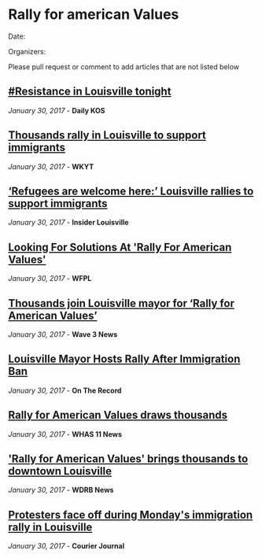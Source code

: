 # Rally for american Values
Date:

Organizers:

Please pull request or comment to add articles that are not listed below

## [#Resistance in Louisville tonight](https://www.dailykos.com/story/2017/01/31/1627786/--Resistance-in-Louisville-tonight)
<em>January 30, 2017</em>  - <strong>Daily KOS</strong>

## [Thousands rally in Louisville to support immigrants](http://www.wkyt.com/content/news/Thousands-rally-in-Louisville-to-support-immigrants-412234263.html)

  <em>January 30, 2017</em>  - <strong>WKYT</strong>

## [‘Refugees are welcome here:’ Louisville rallies to support immigrants](https://insiderlouisville.com/metro/refugees-are-welcome-here-louisville-rallies-to-support-immigrants/)

<div>
  <em>January 30, 2017</em>  - <strong>Insider Louisville</strong>
</div>

## [Looking For Solutions At 'Rally For American Values'](https://youtu.be/MSL451_h3Vg)

<div>
  <em>January 30, 2017</em>  - <strong>WFPL</strong>
</div>

## [Thousands join Louisville mayor for ‘Rally for American Values’](http://www.wave3.com/story/34383572/thousands-show-up-for-rally-for-american-values)

<div>
  <em>January 30, 2017</em>  - <strong>Wave 3 News</strong>
</div>

## [Louisville Mayor Hosts Rally After Immigration Ban](http://www.lex18.com/story/34382808/louisville-mayor-hosts-rally-after-immigration-ban)

<div>
  <em>January 30, 2017</em>  - <strong>On The Record</strong>
</div>

## [Rally for American Values draws thousands](http://www.whas11.com/news/local/rally-for-american-values-draws-hundreds/394723553)

<div>
  <em>January 30, 2017</em>  - <strong>WHAS 11 News</strong>
</div>


## ['Rally for American Values' brings thousands to downtown Louisville](http://www.wdrb.com/story/34384010/rally-for-american-values-brings-thousands-to-downtown-louisville)

<div>
  <em>January 30, 2017</em>  - <strong>WDRB News</strong>
</div>

## [Protesters face off during Monday's immigration rally in Louisville](http://www.courier-journal.com/videos/news/local/2017/01/30/protesters-face-off-during-monday's-immigration-rally-louisville/97270272/)

<div>
  <em>January 30, 2017</em> - <strong>Courier Journal</strong>
</div>